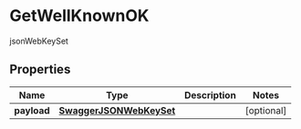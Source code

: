 

# GetWellKnownOK

jsonWebKeySet
## Properties

Name | Type | Description | Notes
------------ | ------------- | ------------- | -------------
**payload** | [**SwaggerJSONWebKeySet**](SwaggerJSONWebKeySet.md) |  |  [optional]



